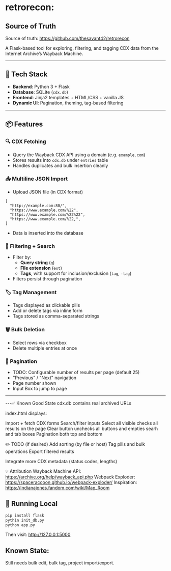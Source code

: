 # retrorecon:


## Source of Truth
Source of truth: https://github.com/thesavant42/retrorecon

A Flask-based tool for exploring, filtering, and tagging CDX data from the Internet Archive’s Wayback Machine.

---

## 🔧 Tech Stack

- **Backend**: Python 3 + Flask
- **Database**: SQLite (`cdx.db`)
- **Frontend**: Jinja2 templates + HTML/CSS + vanilla JS
- **Dynamic UI**: Pagination, theming, tag-based filtering

---

## 📦 Features

### 🔍 CDX Fetching
- Query the Wayback CDX API using a domain (e.g. `example.com`)
- Stores results into `cdx.db` under `entries` table
- Handles duplicates and bulk insertion cleanly

### 📥 Multiline JSON Import
- Upload JSON file (in CDX format)
```
[
  "http://example.com:80/",
  "https://www.example.com/%22",
  "https://www.example.com/%22%22",
  "https://www.example.com/%22,",
]
```
- Data is inserted into the database

### 🧩 Filtering + Search
- Filter by:
  - **Query string** (`q`)
  - **File extension** (`ext`)
  - **Tags**, with support for inclusion/exclusion (`tag`, `-tag`)
- Filters persist through pagination

### 🏷️ Tag Management
- Tags displayed as clickable pills
- Add or delete tags via inline form
- Tags stored as comma-separated strings

### 🗑️ Bulk Deletion
- Select rows via checkbox
- Delete multiple entries at once

### 📄 Pagination
- TODO: Configurable number of results per page (default 25)
- "Previous" / "Next" navigation
- Page number shown
- Input Box to jump to page

---

---✅ Known Good State
cdx.db contains real archived URLs

index.html displays:

Import + fetch CDX forms
Search/filter inputs
Select all visible checks all results on the page
Clear button unchecks all buttons and empties searh and tab boxes
Pagination both top and bottom


✏️ TODO (if desired)
Add sorting (by file or host)
Tag pills and bulk operations
Export filtered results

Integrate more CDX metadata (status codes, lengths)

💡 Attribution
Wayback Machine API: https://archive.org/help/wayback_api.php
Webpack Exploder: https://spaceraccoon.github.io/webpack-exploder/
Inspiration: https://indianajones.fandom.com/wiki/Map_Room


## 🧪 Running Local

```bash
pip install flask
pythin init_db.py
python app.py
```
Then visit: http://127.0.0.1:5000

## Known State:
Still needs bulk edit, bulk tag, project import/export.
